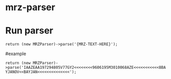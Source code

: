 # mrz-parser

# Run parser


```return (new MRZParser)->parse('{MRZ-TEXT-HERE}');```


#example

```return (new MRZParser)->parse('IAAZEAA197294805V77GY2<<<<<<<<9606195M3010068AZE<<<<<<<<<<<8BAYJANOV<<BAYJAN<<<<<<<<<<<<<<');```
